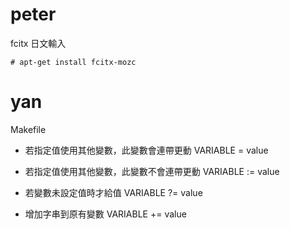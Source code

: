 # peter


fcitx 日文輸入


    # apt-get install fcitx-mozc


# yan


Makefile

* 若指定值使用其他變數，此變數會連帶更動 
VARIABLE = value 
 
* 若指定值使用其他變數，此變數不會連帶更動
 VARIABLE := value  

* 若變數未設定值時才給值
VARIABLE ?= value 
 
* 增加字串到原有變數
VARIABLE += value